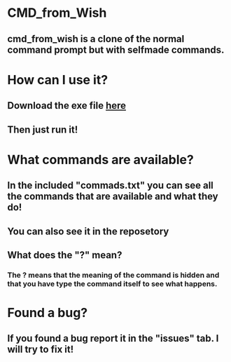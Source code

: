 # CMD_from_Wish
## cmd_from_wish is a clone of the normal command prompt but with selfmade commands.
#
# How can I use it?
## Download the exe file [here](https://github.com/HerrSchmieroel/CMD_from_Wish/releases/tag/exe)
## Then just run it!
#
# What commands are available? 
## In the included "commads.txt" you can see all the commands that are available and what they do!
## You can also see it in the reposetory
##
## What does the "?" mean?
### The ? means that the meaning of the command is hidden and that you have type the command itself to see what happens. 
#
# Found a bug?
## If you found a bug report it in the "issues" tab. I will try to fix it!